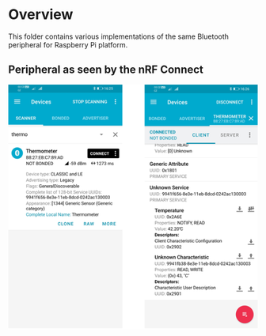 # Overview
This folder contains various implementations of the same Bluetooth peripheral for Raspberry Pi platform.

## Peripheral as seen by the nRF Connect
![Peripheral device](device.png)
